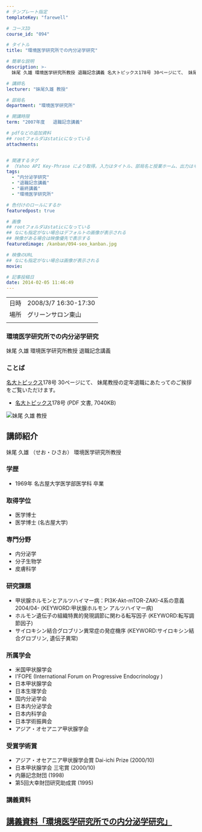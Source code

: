 ```yaml
---
# テンプレート指定
templateKey: "farewell"

# コースID
course_id: "094"

# タイトル
title: "環境医学研究所での内分泌学研究"

# 簡単な説明
description: >-
  妹尾 久雄 環境医学研究所教授 退職記念講義 名大トピックス178号 30ページにて、 妹尾教授の定年退職にあたってのご挨拶をご覧いただけます。   * ....

# 講師名
lecturer: "妹尾久雄 教授"

# 部局名
department: "環境医学研究所"

# 開講時限
term: "2007年度	退職記念講義"

# pdfなどの追加資料
## rootフォルダはstaticになっている
attachments:


# 関連するタグ
# （Yahoo API Key-Phrase により取得。入力はタイトル、部局名と授業ホーム、出力はキーフレーズ（tags））
tags:
  - "内分泌学研究"
  - "退職記念講義"
  - "最終講義"
  - "環境医学研究所"

# 色付けのロールにするか
featuredpost: true

# 画像
## rootフォルダはstaticになっている
## なにも指定がない場合はデフォルトの画像が表示される
## 映像がある場合は映像優先で表示する
featuredimage: /kanban/094-seo_kanban.jpg

# 映像のURL
## なにも指定がない場合は画像が表示される
movie: 

# 記事投稿日
date: 2014-02-05 11:46:49
---
```


|   |   |
|---|---|
| 日時 | 2008/3/7  16:30-17:30 |
| 場所 | グリーンサロン東山 |
|   |   |


### 環境医学研究所での内分泌学研究

妹尾 久雄 環境医学研究所教授 退職記念講義

### ことば

[名大トピックス](http://www.nagoya-u.ac.jp/about-nu/public-relations/publication/topics-archive.html)178号 30ページにて、 妹尾教授の定年退職にあたってのご挨拶をご覧いただけます。

* <a href="http://www.nagoya-u.ac.jp/about-nu/public-relations/publication/upload_images/no178.pdf#retirement" target="_blank">[名大トピックス](http://www.nagoya-u.ac.jp/about-nu/public-relations/publication/topics-archive.html)178号</a> (PDF 文書, 7040KB)


![妹尾 久雄 教授](https://ocw.nagoya-u.jp/files/94/seo_kao.jpg) 

## 講師紹介

妹尾 久雄 （せお・ひさお） 環境医学研究所教授

### 学歴

* 1969年  名古屋大学医学部医学科 卒業

### 取得学位

* 医学博士
* 医学博士 (名古屋大学)

### 専門分野

* 内分泌学
* 分子生物学
* 皮膚科学

### 研究課題

* 甲状腺ホルモンとアルツハイマー病：PI3K-Akt-mTOR-ZAKI-4系の意義 2004/04- (KEYWORD:甲状腺ホルモン アルツハイマー病)
* ホルモン遺伝子の組織特異的発現調節に関わる転写因子 (KEYWORD:転写調節因子)
* サイロキシン結合グロブリン異常症の発症機序 (KEYWORD:サイロキシン結合グロブリン, 遺伝子異常)

### 所属学会

* 米国甲状腺学会
* I'FOPE (International Forum on Progressive Endocrinology )
* 日本甲状腺学会
* 日本生理学会
* 国内分泌学会
* 日本内分泌学会
* 日本内科学会
* 日本学術振興会
* アジア・オセアニア甲状腺学会

### 受賞学術賞

* アジア・オセアニア甲状腺学会賞 Dai-ichi Prize (2000/10)
* 日本甲状腺学会 三宅賞 (2000/10)
* 内藤記念財団 (1998)
* 第5回大幸財団研究助成賞 (1995)


### 講義資料

[講義資料「環境医学研究所での内分泌学研究」](https://ocw.nagoya-u.jp/files/94/seo_lect.pdf) 
-----